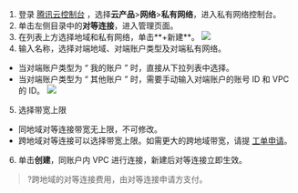 1. 登录 [腾讯云控制台](https://console.cloud.tencent.com/) ，选择**云产品**>**网络**>**私有网络**，进入私有网络控制台。
2. 单击左侧目录中的**对等连接**，进入管理页面。
3. 在列表上方选择地域和私有网络，单击**+新建**。
![](https://main.qcloudimg.com/raw/dd9a60d05fd7060ba2c6436a84f5e40e.png)
4. 输入名称，选择对端地域、对端账户类型及对端私有网络。
 - 当对端账户类型为 “ 我的账户 ” 时，直接从下拉列表中选择。
 - 当对端账户类型为 “ 其他账户 ” 时，需要手动输入对端账户的账号 ID 和 VPC 的 ID。
 ![](https://main.qcloudimg.com/raw/fecd30d143b24f2bf64a70cb75531dc5.png)
5. 选择带宽上限
 - 同地域对等连接带宽无上限，不可修改。
 - 跨地域对等连接可以选择带宽上限。如需更大的跨地域带宽，请提 [工单申请](https://console.cloud.tencent.com/workorder/category)。
6. 单击**创建**，同账户内 VPC 进行连接，新建后对等连接立即生效。
>?跨地域的对等连接费用，由对等连接申请方支付。
>


